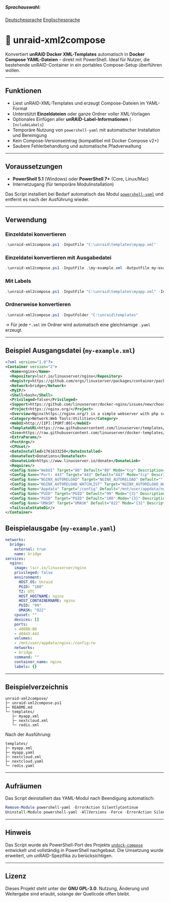 ##### Sprachauswahl:
[Deutschesprache](README_de.md) [Englischesprache](README.md)

# 🐋 unraid-xml2compose

Konvertiert **unRAID Docker XML-Templates** automatisch in **Docker Compose YAML-Dateien** – direkt mit PowerShell.
Ideal für Nutzer, die bestehende unRAID-Container in ein portables Compose-Setup überführen wollen.

---

## Funktionen

- Liest unRAID-XML-Templates und erzeugt Compose-Dateien im YAML-Format
- Unterstützt **Einzeldateien** oder ganze Ordner voller XML-Vorlagen
- Optionales Einfügen aller **unRAID-Label-Informationen** (`-IncludeLabels`)
- Temporäre Nutzung von `powershell-yaml` mit automatischer Installation und Bereinigung
- Kein Compose-Versionseintrag (kompatibel mit Docker Compose v2+)
- Saubere Fehlerbehandlung und automatische Pfadverwaltung

---

## Voraussetzungen

- **PowerShell 5.1** (Windows) oder **PowerShell 7+** (Core, Linux/Mac)
- Internetzugang (für temporäre Modulinstallation)

Das Script installiert bei Bedarf automatisch das Modul
[`powershell-yaml`](https://www.powershellgallery.com/packages/powershell-yaml)
und entfernt es nach der Ausführung wieder.

---

## Verwendung

### Einzeldatei konvertieren
```powershell
.\unraid-xml2compose.ps1 -InputFile "C:\unraid\templates\myapp.xml"
```
### Einzeldatei konvertieren mit Ausgabedatei
```powershell
.\unraid-xml2compose.ps1 -InputFile .\my-example.xml -OutputFile my-example.yaml
```

### Mit Labels
```powershell
.\unraid-xml2compose.ps1 -InputFile "C:\unraid\templates\myapp.xml" -IncludeLabels $true
```

### Ordnerweise konvertieren
```powershell
.\unraid-xml2compose.ps1 -InputFolder "C:\unraid\templates"
```

→ Für jede `*.xml` im Ordner wird automatisch eine gleichnamige `.yaml` erzeugt.

---

## Beispiel Ausgangsdatei (`my-example.xml`)

```xml
<?xml version="1.0"?>
<Container version="2">
  <Name>nginx</Name>
  <Repository>lscr.io/linuxserver/nginx</Repository>
  <Registry>https://github.com/orgs/linuxserver/packages/container/package/nginx</Registry>
  <Network>bridge</Network>
  <MyIP/>
  <Shell>bash</Shell>
  <Privileged>false</Privileged>
  <Support>https://github.com/linuxserver/docker-nginx/issues/new/choose</Support>
  <Project>https://nginx.org/</Project>
  <Overview>Nginx(https://nginx.org/) is a simple webserver with php support. The config files reside in `/config` for easy user customization.</Overview>
  <Category>Network:Web Tools:Utilities</Category>
  <WebUI>http://[IP]:[PORT:80]</WebUI>
  <TemplateURL>https://raw.githubusercontent.com/linuxserver/templates/main/unraid/nginx.xml</TemplateURL>
  <Icon>https://raw.githubusercontent.com/linuxserver/docker-templates/master/linuxserver.io/img/nginx-logo.png</Icon>
  <ExtraParams/>
  <PostArgs/>
  <CPUset/>
  <DateInstalled>1761633250</DateInstalled>
  <DonateText>Donations</DonateText>
  <DonateLink>https://www.linuxserver.io/donate</DonateLink>
  <Requires/>
  <Config Name="WebUI" Target="80" Default="80" Mode="tcp" Description="http" Type="Port" Display="always" Required="true" Mask="false">40080</Config>
  <Config Name="Port: 443" Target="443" Default="443" Mode="tcp" Description="https" Type="Port" Display="always" Required="true" Mask="false">40443</Config>
  <Config Name="NGINX_AUTORELOAD" Target="NGINX_AUTORELOAD" Default="" Mode="{3}" Description="Set to `true` to enable automatic reloading of confs on change without stopping/restarting nginx. Your filesystem must support inotify. This functionality was previously offered via mod(https://github.com/linuxserver/docker-mods/tree/swag-auto-reload)." Type="Variable" Display="always" Required="false" Mask="false"/>
  <Config Name="NGINX_AUTORELOAD_WATCHLIST" Target="NGINX_AUTORELOAD_WATCHLIST" Default="" Mode="{3}" Description="A pipe(https://en.wikipedia.org/wiki/Vertical_bar)-separated list of additional folders for auto reload to watch in addition to `/config/nginx`" Type="Variable" Display="always" Required="false" Mask="false"/>
  <Config Name="Appdata" Target="/config" Default="/mnt/user/appdata/nginx" Mode="rw" Description="Persistent config files" Type="Path" Display="advanced" Required="true" Mask="false">/mnt/user/appdata/nginx</Config>
  <Config Name="PUID" Target="PUID" Default="99" Mode="{3}" Description="" Type="Variable" Display="advanced" Required="true" Mask="false">99</Config>
  <Config Name="PGID" Target="PGID" Default="100" Mode="{3}" Description="" Type="Variable" Display="advanced" Required="true" Mask="false">100</Config>
  <Config Name="UMASK" Target="UMASK" Default="022" Mode="{3}" Description="" Type="Variable" Display="advanced" Required="false" Mask="false">022</Config>
  <TailscaleStateDir/>
</Container>
```

## Beispielausgabe (`my-example.yaml`)

```yaml
networks:
  bridge:
    external: true
    name: bridge
services:
  nginx:
    image: lscr.io/linuxserver/nginx
    privileged: false
    environment:
      HOST_OS: Unraid
      PGID: "100"
      TZ: UTC
      HOST_HOSTNAME: nginx
      HOST_CONTAINERNAME: nginx
      PUID: "99"
      UMASK: "022"
    cpuset: ""
    devices: []
    ports:
    - 40080:80
    - 40443:443
    volumes:
    - /mnt/user/appdata/nginx:/config:rw
    networks:
    - bridge
    command: ""
    container_name: nginx
    labels: {}
```

---

## Beispielverzeichnis

```
unraid-xml2compose/
├─ unraid-xml2compose.ps1
├─ README.md
└─ templates/
   ├─ myapp.xml
   ├─ nextcloud.xml
   └─ redis.xml
```

Nach der Ausführung:
```
templates/
├─ myapp.xml
├─ myapp.yaml
├─ nextcloud.xml
├─ nextcloud.yaml
└─ redis.yaml
```

---

## Aufräumen

Das Script deinstalliert das YAML-Modul nach Beendigung automatisch:
```powershell
Remove-Module powershell-yaml -ErrorAction SilentlyContinue
Uninstall-Module powershell-yaml -AllVersions -Force -ErrorAction SilentlyContinue
```

---

## Hinweis

Das Script wurde als PowerShell-Port des Projekts
[`undock-compose`](https://github.com/arifer612/undock-compose) entwickelt
und vollständig in PowerShell nachgebaut.
Die Umsetzung wurde erweitert, um unRAID-Spezifika zu berücksichtigen.

---

## Lizenz

Dieses Projekt steht unter der **GNU GPL-3.0**.
Nutzung, Änderung und Weitergabe sind erlaubt, solange der Quellcode offen bleibt.
